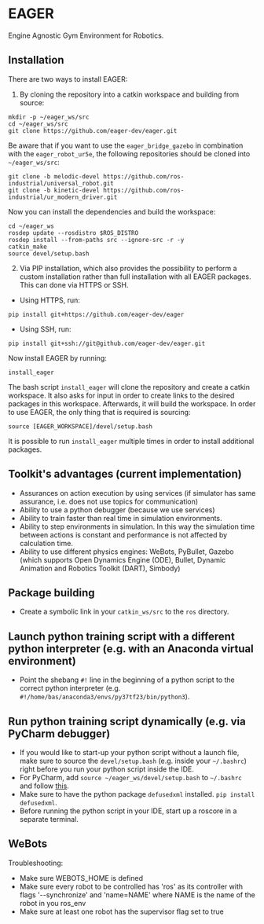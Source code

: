 # EAGER
Engine Agnostic Gym Environment for Robotics.

## Installation
There are two ways to install EAGER:

1. By cloning the repository into a catkin workspace and building from source:
```
mkdir -p ~/eager_ws/src
cd ~/eager_ws/src
git clone https://github.com/eager-dev/eager.git
```
Be aware that if you want to use the `eager_bridge_gazebo` in combination with the `eager_robot_ur5e`, the following repositories should be cloned into `~/eager_ws/src`:
```
git clone -b melodic-devel https://github.com/ros-industrial/universal_robot.git
git clone -b kinetic-devel https://github.com/ros-industrial/ur_modern_driver.git
```
Now you can install the dependencies and build the workspace:
```
cd ~/eager_ws
rosdep update --rosdistro $ROS_DISTRO
rosdep install --from-paths src --ignore-src -r -y
catkin_make
source devel/setup.bash
```
2. Via PIP installation, which also provides the possibility to perform a custom installation rather than full installation with all EAGER packages. This can done via HTTPS or SSH.
- Using HTTPS, run:
```
pip install git+https://github.com/eager-dev/eager
```
- Using SSH, run:
```
pip install git+ssh://git@github.com/eager-dev/eager.git
```
Now install EAGER by running:
```
install_eager
```
The bash script ```install_eager``` will clone the repository and create a catkin
workspace. It also asks for input in order to create links to the desired packages in this workspace. Afterwards, it will build the workspace. In order to use EAGER, the only thing that is required
is sourcing:
```
source [EAGER_WORKSPACE]/devel/setup.bash
```
It is possible to run ```install_eager``` multiple times in order to install
additional packages.

## Toolkit's advantages (current implementation)
- Assurances on action execution by using services (if simulator has same assurance, i.e. does not use topics for communication)
- Ability to use a python debugger (because we use services)
- Ability to train faster than real time in simulation environments.
- Ability to step environments in simulation. In this way the simulation time between actions is constant and performance is not affected by calculation time.
- Ability to use different physics engines: WeBots, PyBullet, Gazebo (which supports Open Dynamics Engine (ODE), Bullet, Dynamic Animation and Robotics Toolkit (DART), Simbody)

## Package building
- Create a symbolic link in your `catkin_ws/src` to the `ros` directory.

## Launch python training script with a different python interpreter (e.g. with an Anaconda virtual environment)
- Point the shebang `#!` line in the beginning of a python script to the correct python interpreter (e.g. `#!/home/bas/anaconda3/envs/py37tf23/bin/python3`).

## Run python training script dynamically (e.g. via PyCharm debugger)
- If you would like to start-up your python script without a launch file, make sure to source the `devel/setup.bash` (e.g. inside your `~/.bashrc`) right before you run your python script inside the IDE.
- For PyCharm, add `source ~/eager_ws/devel/setup.bash` to `~/.bashrc` and follow [this](http://wiki.ros.org/IDEs#PyCharm_.28community_edition.29).
- Make sure to have the python package `defusedxml` installed. `pip install defusedxml`.
- Before running the python script in your IDE, start up a roscore in a separate terminal.

## WeBots
Troubleshooting:
- Make sure WEBOTS_HOME is defined
- Make sure every robot to be controlled has 'ros' as its controller with flags '--synchronize' and 'name=NAME' where NAME is the name of the robot in you ros_env
- Make sure at least one robot has the supervisor flag set to true
